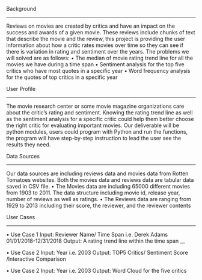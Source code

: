 Background 
___________

Reviews on movies are created by critics and have an impact on the success and awards of a given movie. These reviews include chunks of text that describe the movie and the review, this project is providing the user information about how a critic rates movies over time so they can see if there is variation in rating and sentiment over the years. The problems we will solved are as follows:
•	The median of movie rating trend line for all the movies we have during a time span
•	Sentiment analysis for the top five critics who have most quotes in a specific year
•	Word frequency analysis for the quotes of top critics in a specific year

User Profile
____________
The movie research center or some movie magazine organizations care about the critic’s rating and sentiment. Knowing the rating trend line as well as the sentiment analysis for a specific critic could help them better choose the right critic for evaluating important movies.
Our deliverable will be python modules, users could program with Python and run the functions, the program will have step-by-step instruction to lead the user see the results they need.  

Data Sources
____________
Our data sources are including reviews data and movies data from Rotten Tomatoes websites. Both the movies data and reviews data are tabular data saved in CSV file. 
•	The Movies data are including 65000 different movies from 1903 to 2011. The data structure including movie id, release year, number of reviews as well as ratings. 
•	The Reviews data are ranging from 1929 to 2013 including their score, the reviewer, and the reviewer contents

User Cases
___________
•	Use Case 1 
Input:  Reviewer Name/ Time Span
               i.e. Derek Adams 01/01/2018-12/31/2018
Output: A rating trend line within the time span 
__

•	Use Case 2
Input:  Year
               i.e. 2003
Output: TOP5 Critics/ Sentiment Score /Interactive Comparison

•	Use Case 2
Input:  Year
               i.e. 2003
Output: Word Cloud for the five critics 

